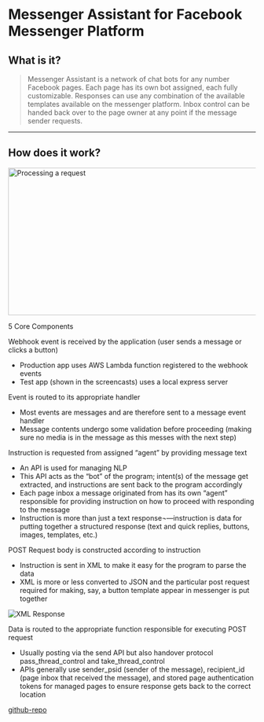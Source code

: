 # Messenger Assistant for Facebook Messenger Platform

## What is it?

> Messenger Assistant is a network of chat bots for any number Facebook pages. 
> Each page has its own bot assigned, each fully customizable. 
> Responses can use any combination of the available templates available on the messenger platform. 
> Inbox control can be handed back over to the page owner at any point if the message sender requests.

----
## How does it work?

<!-- orig size: 480x268 ratio: 1.8 -->
<img src="https://media.giphy.com/media/TgMKRdvCi7Cb2bTIzr/giphy.gif" alt="Processing a request" width="540" height="300" />

5 Core Components 

Webhook event is received by the application (user sends a message or clicks a button)

* Production app uses AWS Lambda function registered to the webhook events
* Test app (shown in the screencasts) uses a local express server 

Event is routed to its appropriate handler

* Most events are messages and are therefore sent to a message event handler
* Message contents undergo some validation before proceeding (making sure no media is in the message as this messes with the next step)

Instruction is requested from assigned “agent” by providing message text

* An API is used for managing NLP
* This API acts as the “bot” of the program; intent(s) of the message get extracted, and instructions are sent back to the program accordingly
* Each page inbox a message originated from has its own “agent” responsible for providing instruction on how to proceed with responding to the message
* Instruction is more than just a text response¬—instruction is data for putting together a structured response (text and quick replies, buttons, images, templates, etc.)

POST Request body is constructed according to instruction

* Instruction is sent in XML to make it easy for the program to parse the data
* XML is more or less converted to JSON and the particular post request required for making, say, a button template appear in messenger is put together

![XML Response](https://i.imgur.com/XQDFS3I.png "XML Response")

Data is routed to the appropriate function responsible for executing POST request

* Usually posting via the send API but also handover protocol pass_thread_control and take_thread_control
* APIs generally use sender_psid (sender of the message), recipient_id (page inbox that received the message), and stored page authentication tokens for managed pages to ensure response gets back to the correct location


[github-repo](https://github.com/cafitzp1/MessengerAssistant)
